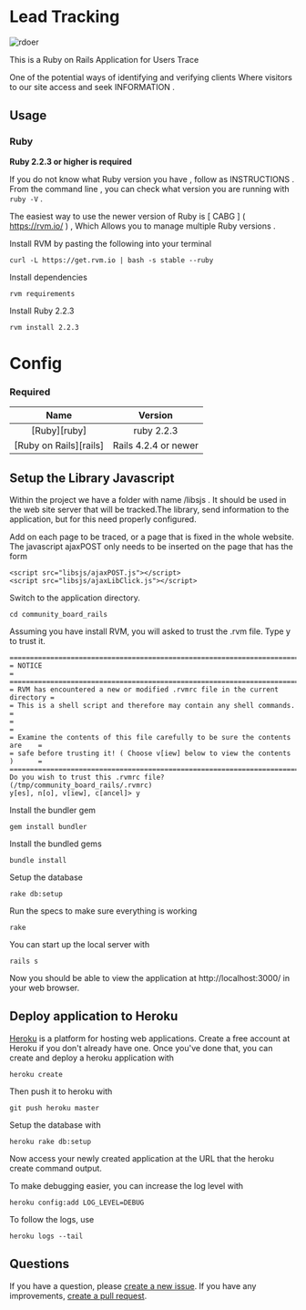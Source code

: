 # Lead Tracking
![rdoer](http://gbbs.work/site-projeto/View/capa.jpg)

This is a Ruby on Rails Application for Users Trace

One of the potential ways of identifying and verifying clients Where visitors to our site access and seek INFORMATION .

## Usage

### Ruby

**Ruby 2.2.3 or higher is required**

If you do not know what Ruby version you have , follow as INSTRUCTIONS . From the command line , you can check what version you are running with ` ruby -V` .

The easiest way to use the newer version of Ruby is [ CABG ] ( https://rvm.io/ ) , Which Allows you to manage multiple Ruby versions .

Install RVM by pasting the following into your terminal

    curl -L https://get.rvm.io | bash -s stable --ruby

Install dependencies

    rvm requirements

Install Ruby 2.2.3

    rvm install 2.2.3

Config
==================

### Required

| Name |  Version |
| :--: | :---: |
| [Ruby][ruby] | ruby 2.2.3 |
| [Ruby on Rails][rails] | Rails 4.2.4 or newer |

## Setup the Library Javascript

Within the project we have a folder with name /libsjs . It should be used in the web site server that will be tracked.The library, send information to the application, but for this need properly configured.

Add on each page to be traced, or a page that is fixed in the whole website.
The javascript ajaxPOST only needs to be inserted on the page that has the form

    <script src="libsjs/ajaxPOST.js"></script>
    <script src="libsjs/ajaxLibClick.js"></script>

Switch to the application directory.

    cd community_board_rails

Assuming you have install RVM, you will asked to trust the .rvm file. Type y to trust it.

    ==============================================================================
    = NOTICE                                                                     =
    ==============================================================================
    = RVM has encountered a new or modified .rvmrc file in the current directory =
    = This is a shell script and therefore may contain any shell commands.       =
    =                                                                            =
    = Examine the contents of this file carefully to be sure the contents are    =
    = safe before trusting it! ( Choose v[iew] below to view the contents )      =
    ==============================================================================
    Do you wish to trust this .rvmrc file? (/tmp/community_board_rails/.rvmrc)
    y[es], n[o], v[iew], c[ancel]> y

Install the bundler gem

    gem install bundler

Install the bundled gems

    bundle install

Setup the database

    rake db:setup

Run the specs to make sure everything is working

    rake

You can start up the local server with

    rails s

Now you should be able to view the application at http://localhost:3000/ in your web browser.

## Deploy application to Heroku

[Heroku](http://www.heroku.com/) is a platform for hosting web applications. Create a free account at Heroku if you don't already have one. Once you've done that, you can create and deploy a heroku application with

    heroku create

Then push it to heroku with

    git push heroku master

Setup the database with

    heroku rake db:setup

Now access your newly created application at the URL that the heroku create command output.

To make debugging easier, you can increase the log level with

    heroku config:add LOG_LEVEL=DEBUG

To follow the logs, use

    heroku logs --tail

## Questions

If you have a question, please [create a new issue](https://github.com/tokyo-rubyist-meetup/community_board_rails/issues/new). If you have any improvements, [create a pull request](https://github.com/tokyo-rubyist-meetup/community_board_rails/pull/new).
